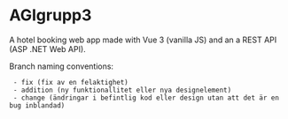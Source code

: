 # AGIgrupp3
A hotel booking web app made with Vue 3 (vanilla JS) and an a REST API (ASP .NET Web API).

Branch naming conventions:

     - fix (fix av en felaktighet)
     - addition (ny funktionallitet eller nya designelement)
     - change (ändringar i befintlig kod eller design utan att det är en bug inblandad)


